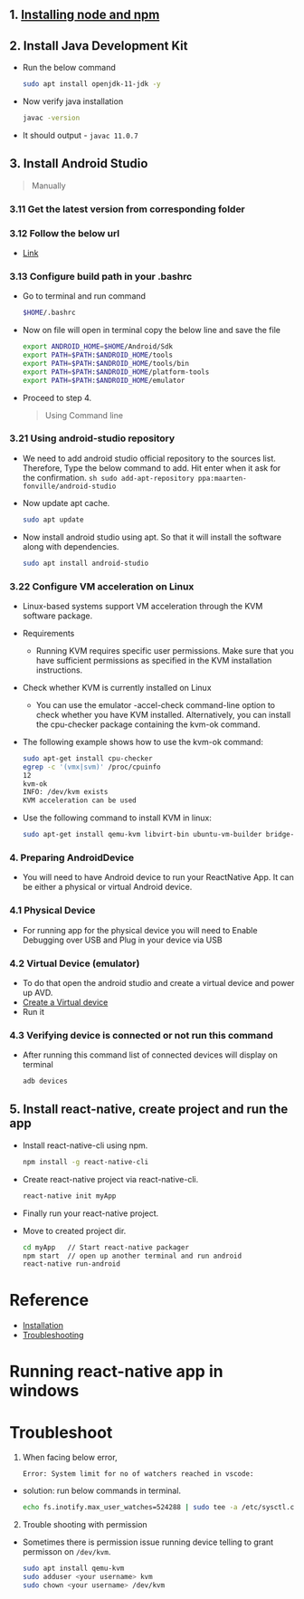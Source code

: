 ## 1. [Installing node and npm](https://tap.ibhubs.in/revision/node-setup/)

## 2. Install Java Development Kit

- Run the below command
  ```sh
  sudo apt install openjdk-11-jdk -y
  ```
- Now verify java installation
  ```sh
  javac -version
  ```
- It should output - `javac 11.0.7`

## 3. Install Android Studio

> Manually

### 3.11 Get the latest version from corresponding folder

### 3.12 Follow the below url

- [Link](https://developer.android.com/studio/install#linux)

### 3.13 Configure build path in your .bashrc

- Go to terminal and run command

  ```sh
  $HOME/.bashrc
  ```

- Now on file will open in terminal copy the below line and save the file

  ```sh
  export ANDROID_HOME=$HOME/Android/Sdk
  export PATH=$PATH:$ANDROID_HOME/tools
  export PATH=$PATH:$ANDROID_HOME/tools/bin
  export PATH=$PATH:$ANDROID_HOME/platform-tools
  export PATH=$PATH:$ANDROID_HOME/emulator
  ```

- Proceed to step 4.
  > Using Command line

### 3.21 Using android-studio repository

- We need to add android studio official repository to the sources list. Therefore, Type the below command to add.
  Hit enter when it ask for the confirmation.
  `sh sudo add-apt-repository ppa:maarten-fonville/android-studio`
- Now update apt cache.
  ```sh
  sudo apt update
  ```
- Now install android studio using apt. So that it will install the software along with dependencies.

  ```sh
  sudo apt install android-studio
  ```

### 3.22 Configure VM acceleration on Linux

- Linux-based systems support VM acceleration through the KVM software package.
- Requirements
  - Running KVM requires specific user permissions. Make sure that you have sufficient permissions as specified in the KVM installation instructions.
- Check whether KVM is currently installed on Linux

  - You can use the emulator -accel-check command-line option to check whether you have KVM installed. Alternatively, you can install the cpu-checker package containing the kvm-ok command.

- The following example shows how to use the kvm-ok command:

  ```sh
  sudo apt-get install cpu-checker
  egrep -c '(vmx|svm)' /proc/cpuinfo
  12
  kvm-ok
  INFO: /dev/kvm exists
  KVM acceleration can be used
  ```

- Use the following command to install KVM in linux:

  ```sh
  sudo apt-get install qemu-kvm libvirt-bin ubuntu-vm-builder bridge-utils ia32-libs-multiarch
  ```

### 4. Preparing AndroidDevice

- You will need to have Android device to run your ReactNative App. It can be either a physical or virtual Android device.

### 4.1 Physical Device

- For running app for the physical device you will need to Enable Debugging over USB and Plug in your device via USB

### 4.2 Virtual Device (emulator)

- To do that open the android studio and create a virtual device and power up AVD.
- [Create a Virtual device](https://developer.android.com/studio/run/managing-avds)
- Run it

### 4.3 Verifying device is connected or not run this command

- After running this command list of connected devices will display on terminal

  ```sh
  adb devices
  ```

## 5. Install react-native, create project and run the app

- Install react-native-cli using npm.

  ```sh
  npm install -g react-native-cli
  ```

- Create react-native project via react-native-cli.

  ```sh
  react-native init myApp
  ```

- Finally run your react-native project.

- Move to created project dir.
  ```sh
  cd myApp   // Start react-native packager
  npm start  // open up another terminal and run android
  react-native run-android
  ```

# Reference

- [Installation](https://www.krizna.com/ubuntu/install-android-studio-ubuntu-20-04)
- [Troubleshooting](https://medium.com/dooboolab/running-react-native-app-in-ubuntu-18-04-7d1db4ac7518)

# Running react-native app in windows

# Troubleshoot

1. When facing below error,
   ```
   Error: System limit for no of watchers reached in vscode:
   ```

- solution: run below commands in terminal.

  ```sh
  echo fs.inotify.max_user_watches=524288 | sudo tee -a /etc/sysctl.conf && sudo sysctl -p
  ```

2. Trouble shooting with permission

- Sometimes there is permission issue running device telling to
  grant permisson on `/dev/kvm`.

  ```sh
  sudo apt install qemu-kvm
  sudo adduser <your username> kvm
  sudo chown <your username> /dev/kvm
  ```
